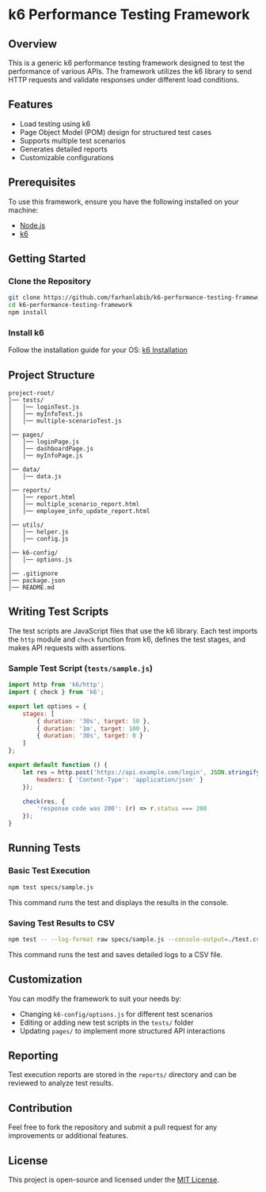 # k6 Performance Testing Framework

## Overview
This is a generic k6 performance testing framework designed to test the performance of various APIs. The framework utilizes the k6 library to send HTTP requests and validate responses under different load conditions.

## Features
- Load testing using k6
- Page Object Model (POM) design for structured test cases
- Supports multiple test scenarios
- Generates detailed reports
- Customizable configurations

## Prerequisites
To use this framework, ensure you have the following installed on your machine:
- [Node.js](https://nodejs.org/)
- [k6](https://k6.io/docs/get-started/installation/)

## Getting Started

### Clone the Repository
```sh
git clone https://github.com/farhanlabib/k6-performance-testing-framework.git
cd k6-performance-testing-framework
npm install
```

### Install k6
Follow the installation guide for your OS: [k6 Installation](https://k6.io/docs/get-started/installation/)

## Project Structure
```
project-root/
│── tests/
│   │── loginTest.js
│   │── myInfoTest.js
│   │── multiple-scenarioTest.js
│
│── pages/
│   │── loginPage.js
│   │── dashboardPage.js
│   │── myInfoPage.js
│
│── data/
│   │── data.js
│
│── reports/
│   │── report.html
│   │── multiple_scenario_report.html
│   │── employee_info_update_report.html
│
│── utils/
│   │── helper.js
│   │── config.js
│
│── k6-config/
│   │── options.js
│
│── .gitignore
│── package.json
│── README.md
```

## Writing Test Scripts
The test scripts are JavaScript files that use the k6 library. Each test imports the `http` module and `check` function from k6, defines the test stages, and makes API requests with assertions.

### Sample Test Script (`tests/sample.js`)
```javascript
import http from 'k6/http';
import { check } from 'k6';

export let options = {
    stages: [
        { duration: '30s', target: 50 },
        { duration: '1m', target: 100 },
        { duration: '30s', target: 0 }
    ]
};

export default function () {
    let res = http.post('https://api.example.com/login', JSON.stringify({ username: 'user', password: 'pass' }), {
        headers: { 'Content-Type': 'application/json' }
    });

    check(res, {
        'response code was 200': (r) => r.status === 200
    });
}
```

## Running Tests

### Basic Test Execution
```sh
npm test specs/sample.js
```
This command runs the test and displays the results in the console.

### Saving Test Results to CSV
```sh
npm test -- --log-format raw specs/sample.js --console-output=./test.csv
```
This command runs the test and saves detailed logs to a CSV file.

## Customization
You can modify the framework to suit your needs by:
- Changing `k6-config/options.js` for different test scenarios
- Editing or adding new test scripts in the `tests/` folder
- Updating `pages/` to implement more structured API interactions

## Reporting
Test execution reports are stored in the `reports/` directory and can be reviewed to analyze test results.

## Contribution
Feel free to fork the repository and submit a pull request for any improvements or additional features.

## License
This project is open-source and licensed under the [MIT License](LICENSE).
